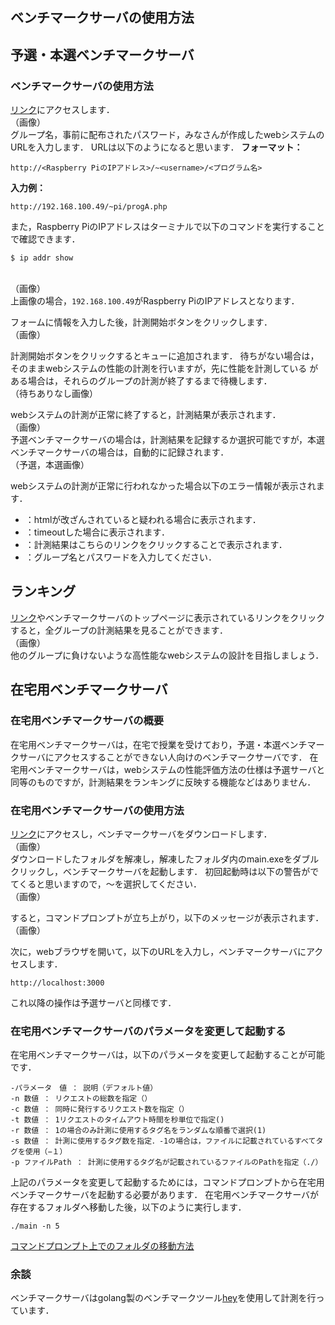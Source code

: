 ## ベンチマークサーバの使用方法
## 予選・本選ベンチマークサーバ
### ベンチマークサーバの使用方法
[リンク](https://google.com)にアクセスします．
<br>（画像）<br>
グループ名，事前に配布されたパスワード，みなさんが作成したwebシステムのURLを入力します．
URLは以下のようになると思います．
**フォーマット：**
```
http://<Raspberry PiのIPアドレス>/~<username>/<プログラム名>
```
**入力例：**
```
http://192.168.100.49/~pi/progA.php
```
また，Raspberry PiのIPアドレスはターミナルで以下のコマンドを実行することで確認できます．
```
$ ip addr show
```
<br>（画像）<br>
上画像の場合，`192.168.100.49`がRaspberry PiのIPアドレスとなります．

フォームに情報を入力した後，計測開始ボタンをクリックします．
<br>（画像）<br>

計測開始ボタンをクリックするとキューに追加されます．
待ちがない場合は，そのままwebシステムの性能の計測を行いますが，先に性能を計測している
がある場合は，それらのグループの計測が終了するまで待機します．
<br>（待ちありなし画像）<br>

webシステムの計測が正常に終了すると，計測結果が表示されます．
<br>（画像）<br>
予選ベンチマークサーバの場合は，計測結果を記録するか選択可能ですが，本選ベンチマークサーバの場合は，自動的に記録されます．
<br>（予選，本選画像）<br>

webシステムの計測が正常に行われなかった場合以下のエラー情報が表示されます．
* ：htmlが改ざんされていると疑われる場合に表示されます．
* ：timeoutした場合に表示されます．
* ：計測結果はこちらのリンクをクリックすることで表示されます．
* ：グループ名とパスワードを入力してください．

## ランキング
[リンク](https://google.com)やベンチマークサーバのトップページに表示されているリンクをクリックすると，全グループの計測結果を見ることができます．
<br>（画像）<br>
他のグループに負けないような高性能なwebシステムの設計を目指しましょう．

## 在宅用ベンチマークサーバ
### 在宅用ベンチマークサーバの概要
在宅用ベンチマークサーバは，在宅で授業を受けており，予選・本選ベンチマークサーバにアクセスすることができない人向けのベンチマークサーバです．
在宅用ベンチマークサーバは，webシステムの性能評価方法の仕様は予選サーバと同等のものですが，計測結果をランキングに反映する機能などはありません．

### 在宅用ベンチマークサーバの使用方法
[リンク](https://google.com)にアクセスし，ベンチマークサーバをダウンロードします．
<br>（画像）<br>
ダウンロードしたフォルダを解凍し，解凍したフォルダ内のmain.exeをダブルクリックし，ベンチマークサーバを起動します．
初回起動時は以下の警告がでてくると思いますので，〜を選択してください．
<br>（画像）<br>

すると，コマンドプロンプトが立ち上がり，以下のメッセージが表示されます．
<br>（画像）<br>

次に，webブラウザを開いて，以下のURLを入力し，ベンチマークサーバにアクセスします．
```
http://localhost:3000
```
これ以降の操作は予選サーバと同様です．

### 在宅用ベンチマークサーバのパラメータを変更して起動する
在宅用ベンチマークサーバは，以下のパラメータを変更して起動することが可能です．
```
-パラメータ　値 ： 説明（デフォルト値）
-n 数値 ： リクエストの総数を指定（）
-c 数値 ： 同時に発行するリクエスト数を指定（）
-t 数値 ： 1リクエストのタイムアウト時間を秒単位で指定()
-r 数値 ： 1の場合のみ計測に使用するタグ名をランダムな順番で選択(1)
-s 数値 ： 計測に使用するタグ数を指定．-1の場合は，ファイルに記載されているすべてタグを使用（−１）
-p ファイルPath ： 計測に使用するタグ名が記載されているファイルのPathを指定（./）

```
上記のパラメータを変更して起動するためには，コマンドプロンプトから在宅用ベンチマークサーバを起動する必要があります．
在宅用ベンチマークサーバが存在するフォルダへ移動した後，以下のように実行します．
```
./main -n 5 
```
[コマンドプロンプト上でのフォルダの移動方法](https://google.com)

### 余談
ベンチマークサーバはgolang製のベンチマークツール[hey](https://google.com)を使用して計測を行っています．

